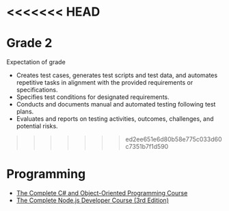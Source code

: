 <<<<<<< HEAD
=======
# Grade 2

Expectation of grade

- Creates test cases, generates test scripts and test data, and automates repetitive tasks in alignment with the provided requirements or specifications.
- Specifies test conditions for designated requirements.
- Conducts and documents manual and automated testing following test plans.
- Evaluates and reports on testing activities, outcomes, challenges, and potential risks.

>>>>>>> ed2ee651e6d80b58e775c033d60c7351b7f1d590
# Programming

- [The Complete C# and Object-Oriented Programming Course](https://www.udemy.com/course/the-complete-c-sharp-developer-course/)
- [The Complete Node.js Developer Course (3rd Edition)](https://www.udemy.com/course/the-complete-nodejs-developer-course-2/)